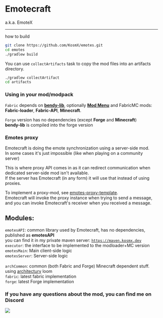 # Emotecraft  
a.k.a. EmoteX  

---
how to build
```bash
git clone https://github.com/KosmX/emotes.git
cd emotes
./gradlew build
```
You can use `collectArtifacts` task to copy the mod files into an artifacts directory.  
```bash
./gradlew collectArtifact
cd artifacts
```
  
### Using in your mod/modpack  

`Fabric` depends on [**bendy-lib**](https://github.com/KosmX/bendy-lib), optionally [**Mod Menu**](https://github.com/TerraformersMC/ModMenu)   and FabricMC mods: **Fabric-loader**, **Fabric-API**, **Minecraft**.  


`Forge` version has no dependencies (except **Forge** and **Minecraft**)  
**bendy-lib** is compiled into the forge version  

### Emotes proxy
Emotecraft is doing the emote synchronization using a server-side mod.  
In some cases it's just impossible (like when playing on a community server)
   
This is where proxy API comes in as it can redirect communication when dedicated server-side mod isn't available.  
If the server has Emotecraft (in any form) it will use that instead of using proxies.  

To implement a proxy-mod, see [emotes-proxy-template](https://github.com/KosmX/emotes-proxy-template).  
Emotecraft will invoke the proxy instance when trying to send a message,  
and you can invoke Emotecraft's receiver when you received a message. 


Modules:
--------
`emotesAPI`: common library used by Emotecraft, has no dependencies, published as **emotesAPI**  
    you can find it in my private maven server: [`https://maven.kosmx.dev`](https://maven.kosmx.dev)  
`executor`: the interface to be implemented to the modloader+MC version  
`emotesMain`: Main client-side logic    
`emotesServer`: Server-side logic    
<br>
`archCommon`: common (both Fabric and Forge) Minecraft dependent stuff. using [architectury](https://github.com/architectury/forgified-fabric-loom) loom  
`fabric`: latest fabric implementation  
`forge`: latest Forge implementation  

### If you have any questions about the mod, you can find me on Discord
[![](https://img.shields.io/discord/737216980095991838?label=Discord)](https://discord.gg/6NfdRuE)
